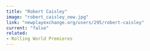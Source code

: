 ```yaml
---
title: "Robert Caisley"
image: "robert_caisley_new.jpg"
link: "newplayexchange.org/users/295/robert-caisley"
current: "false"
related:
- Rolling World Premieres
---
```

